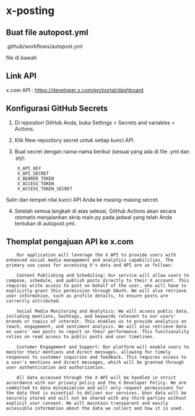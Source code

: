 # x-posting

## Buat file autopost.yml 

.github/workflows/autopost.yml

file di bawah

## Link API

x.com API : https://developer.x.com/en/portal/dashboard

## Konfigurasi GitHub Secrets

1. Di repositori GitHub Anda, buka Settings > Secrets and variables > Actions.
2. Klik New repository secret untuk setiap kunci API.
3. Buat secret dengan nama-nama berikut (sesuai yang ada di file .yml dan .py):

        X_API_KEY
        X_API_SECRET
        X_BEARER_TOKEN
        X_ACCESS_TOKEN
        X_ACCESS_TOKEN_SECRET

Salin dan tempel nilai kunci API Anda ke masing-masing secret.

4. Setelah semua langkah di atas selesai, GitHub Actions akan secara otomatis menjalankan skrip main.py pada jadwal yang telah Anda tentukan di autopost.yml.

## Themplat pengajuan API ke x.com

		Our application will leverage the X API to provide users with enhanced social media management and analytics capabilities. The primary use cases for accessing X's data and API are as follows:

		Content Publishing and Scheduling: Our service will allow users to compose, schedule, and publish posts directly to their X account. This requires write access to post on behalf of the user, who will have to explicitly grant this permission through OAuth. We will also retrieve user information, such as profile details, to ensure posts are correctly attributed.

		Social Media Monitoring and Analytics: We will access public data, including mentions, hashtags, and keywords relevant to our users' brands or topics of interest. This enables us to provide analytics on reach, engagement, and sentiment analysis. We will also retrieve data on users' own posts to report on their performance. This functionality relies on read access to public posts and user timelines.

		Customer Engagement and Support: Our platform will enable users to monitor their mentions and direct messages, allowing for timely responses to customer inquiries and feedback. This requires access to a user's mentions and direct messages, which will be granted through user authentication and authorization.

		All data accessed through the X API will be handled in strict accordance with our privacy policy and the X Developer Policy. We are committed to data minimization and will only request permissions for the data that is essential to deliver our services. User data will be securely stored and will not be shared with any third parties without explicit user consent. We will maintain transparent and easily accessible information about the data we collect and how it is used.
	

